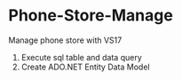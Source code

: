 # Phone-Store-Manage
Manage phone store with VS17

1. Execute sql table and data query
2. Create ADO.NET Entity Data Model
